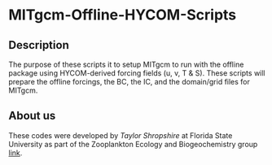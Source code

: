 # MITgcm-Offline-HYCOM-Scripts
## Description
The purpose of these scripts it to setup MITgcm to run with the offline package using HYCOM-derived forcing fields (u, v, T & S). These scripts will prepare the offline forcings, the BC, the IC, and the domain/grid files for MITgcm.


## About us
These codes were developed by _Taylor Shropshire_ at Florida State University as part of the Zooplankton Ecology and Biogeochemistry group [link](http://myweb.fsu.edu/mstukel/). 
